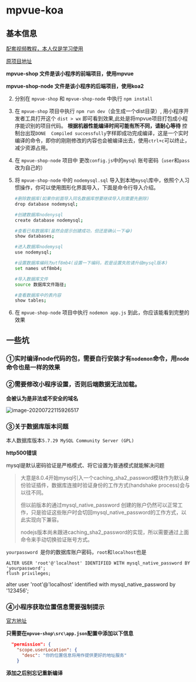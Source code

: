 # mpvue-koa
## 基本信息

[配套视频教程，本人仅是学习使用](https://www.bilibili.com/video/av83423939/)

[原项目地址](https://github.com/cleversnail/mpvue-koa)

**mpvue-shop 文件是该小程序的前端项目，使用mpvue**

**mpvue-shop-node 文件是该小程序的后端项目，使用koa2**

2. 分别在 `mpvue-shop` 和 `mpvue-shop-node` 中执行 `npm install`

3. 在 `mpvue-shop` 项目中执行 `npm run dev`（会生成一个dist目录）, 用小程序开发者工具打开这个 `dist > wx` 即可看到效果,此处是将mpvue项目打包成小程序能识别的项目代码。
**根据机器性能编译时间可能有所不同，请耐心等待**  控制台出现`DONE  Compiled successfully`字样即成功完成编译，这是一个实时编译的命令，即你的刚刚修改的内容也会被编译出去，使用`ctrl+c`可以终止，减少资源占用。

4. 在 `mpvue-shop-node` 项目中 更改`config.js`中的`mysql` 账号密码（`user`和`pass`改为自己的）

5. 将 `mpvue-shop-node` 中的 `nodemysql.sql` 导入到本地`mysql`库中，依照个人习惯操作，你可以使用图形化界面导入，下面是命令行导入介绍。

    ```bash
    #删除数据库(如果你前面导入同名数据库想要继续导入则需要先删除)
    drop database nodemysql;

    #创建数据库nodenysql
    create database nodemysql;

    #查看已有数据库(虽然会提示创建成功，但还是确认一下😂)
    show databases;

    #进入数据库nodemysql
    use nodemysql;

    #设置数据库编码为utf8mb4(设置一下编码，若是设置失败请升级mysql版本)
    set names utf8mb4;

    #导入数据库文件
    source 数据库文件路径;

    #查看数据库中的表内容
    show tables;
    ```


5. 在 `mpvue-shop-node` 项目中执行 `nodemon app.js` 到此，你应该能看到完整的效果

## 一些坑

### ①实时编译node代码的包，需要自行安装才有`nodemon`命令，用`node`命令也是一样的效果

### ②需要修改小程序设置，否则后端数据无法加载。

**会被认为是非法或不安全的域名**

![image-20200722115926517](https://zoulam-pic-repo.oss-cn-beijing.aliyuncs.com/img/image-20200722115926517.png)

### ③关于数据库版本问题

本人数据库版本`5.7.29 MySQL Community Server (GPL)`

**http500错误**

mysql是默认密码验证是严格模式、将它设置为普通模式就能解决问题

>大意是8.0.4开始mysql引入一个caching_sha2_password模块作为默认身份验证插件，数据库连接时验证身份的工作方式(handshake process)会与以往不同。
>
>但以前版本的通过mysql_native_password 创建的账户仍然可以正常工作，只是验证这些账户时会切回mysql_native_password的工作方式，以此实现向下兼容。
>
>nodejs版本尚未跟进caching_sha2_password的实现，所以需要通过上面命令来手动切换验证账号方式。

`yourpassword `是你的数据库账户密码，`root`和`localhost`也是

```mysql
ALTER USER 'root'@'localhost' IDENTIFIED WITH mysql_native_password BY 'yourpassword';
flush privileges;
```

alter user 'root'@'localhost' identified with mysql_native_password by '123456';

### ④小程序获取位置信息需要强制提示

[官方地址](https://developers.weixin.qq.com/miniprogram/dev/reference/configuration/app.html#permission)

**只需要在`mpvue-shop\src\app.json`配置中添加以下信息**

```json
  "permission": {
    "scope.userLocation": {
      "desc": "你的位置信息将用作提供更好的地址服务"
    }
```

**添加之后别忘记重新编译**

